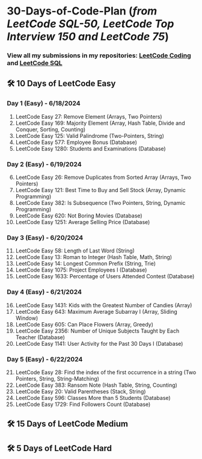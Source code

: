 # 30-Days-of-Code-Plan (*from LeetCode SQL-50, LeetCode Top Interview 150 and LeetCode 75*)
### View all my submissions in my repositories: [LeetCode Coding](https://github.com/Anou26/LeetCode-Coding) and [LeetCode SQL](https://github.com/Anou26/LeetCode-SQL)
## 🛠 10 Days of LeetCode Easy
### Day 1 (Easy) - 6/18/2024
1. LeetCode Easy 27: Remove Element (Arrays, Two Pointers)
2. LeetCode Easy 169: Majority Element (Array, Hash Table, Divide and Conquer, Sorting, Counting)
3. LeetCode Easy 125: Valid Palindrome (Two-Pointers, String)
4. LeetCode Easy 577: Employee Bonus (Database)
5. LeetCode Easy 1280: Students and Examinations (Database)
### Day 2 (Easy) - 6/19/2024
6. LeetCode Easy 26: Remove Duplicates from Sorted Array (Arrays, Two Pointers)
7. LeetCode Easy 121: Best Time to Buy and Sell Stock (Array, Dynamic Programming)
8. LeetCode Easy 382: Is Subsequence (Two Pointers, String, Dynamic Programming)
9. LeetCode Easy 620: Not Boring Movies (Database)
10. LeetCode Easy 1251: Average Selling Price (Database)
### Day 3 (Easy) - 6/20/2024
11. LeetCode Easy 58: Length of Last Word (String)
12. LeetCode Easy 13: Roman to Integer (Hash Table, Math, String)
13. LeetCode Easy 14: Longest Common Prefix (String, Trie)
14. LeetCode Easy 1075: Project Employees I (Database)
15. LeetCode Easy 1633: Percentage of Users Attended Contest (Database)
### Day 4 (Easy) - 6/21/2024
16. LeetCode Easy 1431: Kids with the Greatest Number of Candies (Array)
17. LeetCode Easy 643: Maximum Average Subarray I (Array, Sliding Window)
18. LeetCode Easy 605: Can Place Flowers (Array, Greedy)
19. LeetCode Easy 2356: Number of Unique Subjects Taught by Each Teacher (Database)
20. LeetCode Easy 1141: User Activity for the Past 30 Days I (Database)
### Day 5 (Easy) - 6/22/2024
21. LeetCode Easy 28: Find the index of the first occurrence in a string (Two Pointers, String, String-Matching)
22. LeetCode Easy 383: Ransom Note (Hash Table, String, Counting)
23. LeetCode Easy 20: Valid Parentheses (Stack, String)
24. LeetCode Easy 596: Classes More than 5 Students (Database)
25. LeetCode Easy 1729: Find Followers Count (Database)
## 🛠 15 Days of LeetCode Medium
## 🛠 5 Days of LeetCode Hard 



